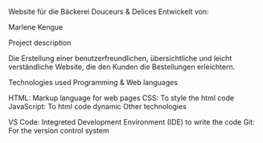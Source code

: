 Website für die Bäckerei Douceurs & Delices
Entwickelt von:

Marlene Kengue

Project description

Die Erstellung einer benutzerfreundlichen, übersichtliche und leicht verständliche Website, die den Kunden die Bestellungen erleichtern.

Technologies used
Programming & Web languages

HTML: Markup language for web pages
CSS: To style the html code
JavaScript: To html code dynamic
Other technologies

VS Code: Integreted Development Environment (IDE) to write the code
Git: For the version control system
